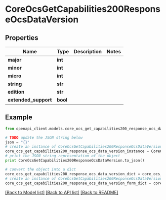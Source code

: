 # CoreOcsGetCapabilities200ResponseOcsDataVersion


## Properties
Name | Type | Description | Notes
------------ | ------------- | ------------- | -------------
**major** | **int** |  | 
**minor** | **int** |  | 
**micro** | **int** |  | 
**string** | **str** |  | 
**edition** | **str** |  | 
**extended_support** | **bool** |  | 

## Example

```python
from openapi_client.models.core_ocs_get_capabilities200_response_ocs_data_version import CoreOcsGetCapabilities200ResponseOcsDataVersion

# TODO update the JSON string below
json = "{}"
# create an instance of CoreOcsGetCapabilities200ResponseOcsDataVersion from a JSON string
core_ocs_get_capabilities200_response_ocs_data_version_instance = CoreOcsGetCapabilities200ResponseOcsDataVersion.from_json(json)
# print the JSON string representation of the object
print CoreOcsGetCapabilities200ResponseOcsDataVersion.to_json()

# convert the object into a dict
core_ocs_get_capabilities200_response_ocs_data_version_dict = core_ocs_get_capabilities200_response_ocs_data_version_instance.to_dict()
# create an instance of CoreOcsGetCapabilities200ResponseOcsDataVersion from a dict
core_ocs_get_capabilities200_response_ocs_data_version_form_dict = core_ocs_get_capabilities200_response_ocs_data_version.from_dict(core_ocs_get_capabilities200_response_ocs_data_version_dict)
```
[[Back to Model list]](../README.md#documentation-for-models) [[Back to API list]](../README.md#documentation-for-api-endpoints) [[Back to README]](../README.md)


